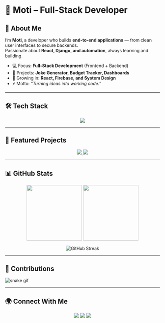 # 🚀 Moti – Full-Stack Developer  

## 👋 About Me  

I’m **Moti**, a developer who builds **end-to-end applications** — from clean user interfaces to secure backends.  
Passionate about **React, Django, and automation**, always learning and building.  

- 💻 Focus: **Full-Stack Development** (Frontend + Backend)  
- 🔭 Projects: **Joke Generator, Budget Tracker, Dashboards**  
- 🌱 Growing in: **React, Firebase, and System Design**  
- ⚡ Motto: *“Turning ideas into working code.”*  

---

## 🛠 Tech Stack  

<p align="center">
  <img src="https://skillicons.dev/icons?i=js,react,html,css,tailwind,python,django,flask,nodejs,firebase,git,linux" />
</p>  

---

## 📂 Featured Projects  

<p align="center">
  <a href="https://github.com/tote10/joke-generator">
    <img src="https://github-readme-stats.vercel.app/api/pin/?username=tote10&repo=joke-generator&theme=tokyonight" />
  </a>
  <a href="https://github.com/tote10/budget-tracker">
    <img src="https://github-readme-stats.vercel.app/api/pin/?username=tote10&repo=budget-tracker&theme=tokyonight" />
  </a>
</p>  

---

## 📊 GitHub Stats  

<p align="center">
  <img src="https://github-readme-stats.vercel.app/api?username=tote10&show_icons=true&theme=tokyonight" height="180em"/>
  <img src="https://github-readme-stats.vercel.app/api/top-langs/?username=tote10&layout=compact&theme=tokyonight" height="180em"/>
</p>  

<p align="center">
  <img src="https://streak-stats.demolab.com?user=tote10&theme=tokyonight" alt="GitHub Streak"/>
</p>  

---

## 🐍 Contributions  

![snake gif](https://github.com/tote10/tote10/blob/output/github-contribution-grid-snake.svg)  

---

## 🌍 Connect With Me  

<p align="center">
  <a href="https://linkedin.com/in/moti-alemu-958699346"><img src="https://img.shields.io/badge/-LinkedIn-blue?logo=Linkedin&logoColor=white" /></a>
  <a href="mailto:motialemu9@gmail.com"><img src="https://img.shields.io/badge/-Email-red?logo=Gmail&logoColor=white" /></a>
  <a href="https://tote10.github.io/moti-portfolio/"><img src="https://img.shields.io/badge/-Portfolio-orange?logo=firefox&logoColor=white" /></a>
</p>  
